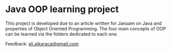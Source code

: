 # Java OOP learning project

This project is developed due to an article written for Januam on Java and properties of Object Oriented Programming.
The four main concepts of OOP can be learned via the folders dedicated to each one.

Feedback: ali.aikaraca@gmail.com
